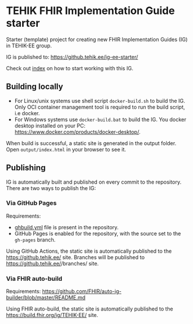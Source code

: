 # TEHIK FHIR Implementation Guide starter
  
Starter (template) project for creating new FHIR Implementation Guides (IG) in TEHIK-EE group.

IG is published to: https://github.tehik.ee/ig-ee-starter/

Check out [index](input/pagecontent/index.md) on how to start working with this IG.

## Building locally
- For Linux/unix systems use shell script `docker-build.sh` to build the IG. Only OCI container management tool is required to run the build script, i.e docker.
- For Windows systems use `docker-build.bat` to build the IG. You docker desktop installed on your PC: https://www.docker.com/products/docker-desktop/.

When build is successful, a static site is generated in the output folder. Open `output/index.html` in your browser to see it.

## Publishing
IG is automatically built and published on every commit to the repository. There are two ways to publish the IG:

### Via GitHub Pages
Requirements:
- [ghbuild.yml](.github/workflows/ghbuild.yml) file is present in the repository.
- GitHub Pages is enabled for the repository, with the source set to the `gh-pages` branch.

Using GitHub Actions, the static site is automatically published to the https://github.tehik.ee/<project-id> site.
Branches will be published to https://github.tehik.ee/<project-id>/branches/<branch-name> site. 

### Via FHIR auto-build
Requirements: https://github.com/FHIR/auto-ig-builder/blob/master/README.md 

Using FHIR auto-build, the static site is automatically published to the https://build.fhir.org/ig/TEHIK-EE/<project-id> site.
